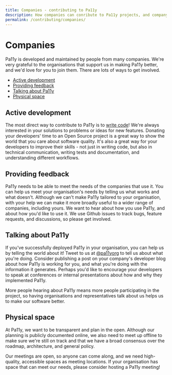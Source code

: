 ```yaml
---
title: Companies - contributing to Pa11y
description: How companies can conribute to Pa11y projects, and company-specific guidelines.
permalink: /contributing/companies/
---
```



# Companies

Pa11y is developed and maintained by people from many companies. We're very grateful to the organisations that support us in making Pa11y better, and we'd love for you to join them. There are lots of ways to get involved.

  - [Active development](#active-development)
  - [Providing feedback](#providing-feedback)
  - [Talking about Pa11y](#talking-about-pa11y)
  - [Physical space](#physical-space)


## Active development

The most direct way to contribute to Pa11y is to [write code][contributing-developers]! We're always interested in your solutions to problems or ideas for new features. Donating your developers' time to an Open Source project is a great way to show the world that you care about software quality. It's also a great way for your developers to improve their skills - not just in writing code, but also in technical communication, writing tests and documentation, and understanding different workflows. 


## Providing feedback

Pa11y needs to be able to meet the needs of the companies that use it. You can help us meet your organisation's needs by telling us what works and what doesn't. Although we can't make Pa11y tailored to your organisation, with your help we can make it more broadly useful to a wider range of companies, including yours. We want to hear about how you use Pa11y, and about how you'd like to use it. We use Github issues to track bugs, feature requests, and discussions, so please get involved. 


## Talking about Pa11y

If you've successfully deployed Pa11y in your organisation, you can help us by telling the world about it! Tweet to us at [@pa11yorg][pa11y-twitter] to tell us about what you're doing. Consider publishing a post on your company's developer blog about how Pa11y is working for you, and what you're doing with the information it generates. Perhaps you'd like to encourage your developers to speak at conferences or internal presentations about how and why they implemented Pa11y. 

More people hearing about Pa11y means more people participating in the project, so having organisations and representatives talk about us helps us to make our software better. 


## Physical space

At Pa11y, we want to be transparent and plan in the open. Although our planning is publicly documented online, we also need to meet up offline to make sure we're still on track and that we have a broad consensus over the roadmap, architecture, and general policy. 

Our meetings are open, so anyone can come along, and we need high-quality, accessible spaces as meeting locations. If your organisation has space that can meet our needs, please consider hosting a Pa11y meeting! 


[pa11y-twitter]: https://twitter.com/pa11yorg
[contributing-developers]: /contributing/developers/